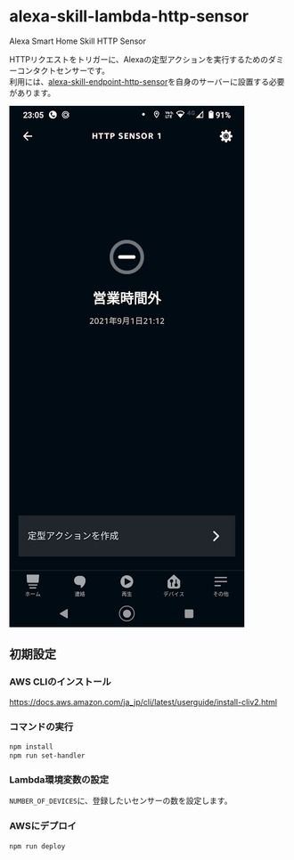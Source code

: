 # alexa-skill-lambda-http-sensor

Alexa Smart Home Skill HTTP Sensor

HTTPリクエストをトリガーに、Alexaの定型アクションを実行するためのダミーコンタクトセンサーです。  
利用には、[alexa-skill-endpoint-http-sensor](https://github.com/nana4rider/alexa-skill-endpoint-http-sensor)を自身のサーバーに設置する必要があります。

![](images/2021-09-17-23-06-05.png)

## 初期設定
### AWS CLIのインストール
https://docs.aws.amazon.com/ja_jp/cli/latest/userguide/install-cliv2.html

### コマンドの実行
```
npm install
npm run set-handler
```

### Lambda環境変数の設定
`NUMBER_OF_DEVICES`に、登録したいセンサーの数を設定します。

### AWSにデプロイ
```
npm run deploy
```
